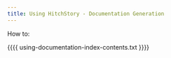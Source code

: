 ```yaml
---
title: Using HitchStory - Documentation Generation
---
```


How to:

{{{{ using-documentation-index-contents.txt }}}}

